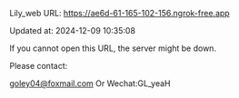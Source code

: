 Lily_web URL: https://ae6d-61-165-102-156.ngrok-free.app

Updated at: 2024-12-09 10:35:08

If you cannot open this URL, the server might be down.

Please contact: 

goley04@foxmail.com Or Wechat:GL_yeaH